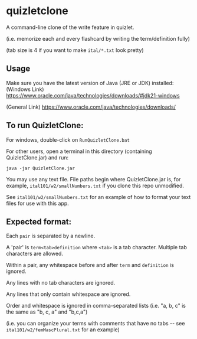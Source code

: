 ﻿# quizletclone
A command-line clone of the write feature in quizlet.

(i.e. memorize each and every flashcard by writing the term/definition fully)

(tab size is 4 if you want to make `ital/*.txt` look pretty)

## Usage

Make sure you have the latest version of Java (JRE or JDK) installed:
(Windows Link)
https://www.oracle.com/java/technologies/downloads/#jdk21-windows

(General Link)
https://www.oracle.com/java/technologies/downloads/

## To run QuizletClone:

For windows, double-click on `RunQuizletClone.bat`

For other users, open a terminal in this directory (containing QuizletClone.jar) and run:

`java -jar QuizletClone.jar`

You may use any text file. File paths begin where QuizletClone.jar is,
for example, `ital101/w2/smallNumbers.txt` if you clone this repo unmodified.

See `ital101/w2/smallNumbers.txt` for an example of how to format your text files for use with this app.

## Expected format:

Each `pair` is separated by a newline.

A 'pair' is `term<tab>definition` where `<tab>` is a tab character. Multiple tab characters are allowed.

Within a pair, any whitespace before and after `term` and `definition` is ignored.

Any lines with no tab characters are ignored.

Any lines that only contain whitespace are ignored.

Order and whitespace is ignored in comma-separated lists (i.e. "a, b, c" is the same as "b, c, a" and "b,c,a")

(i.e. you can organize your terms with comments that have no tabs -- see `ital101/w2/femMascPlural.txt` for an example)
